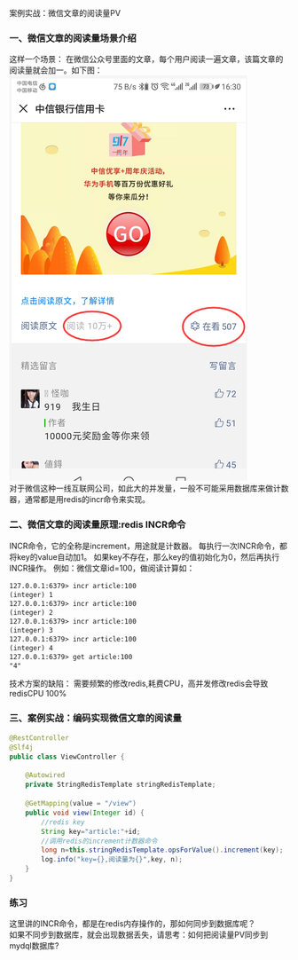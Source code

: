 
案例实战：微信文章的阅读量PV
### 一、微信文章的阅读量场景介绍
这样一个场景：
在微信公众号里面的文章，每个用户阅读一遍文章，该篇文章的阅读量就会加一。如下图：
![image](https://github.com/agan-java/images/blob/master/redis/string/01.png?raw=true)  
对于微信这种一线互联网公司，如此大的并发量，一般不可能采用数据库来做计数器，通常都是用redis的incr命令来实现。

### 二、微信文章的阅读量原理:redis INCR命令
INCR命令，它的全称是increment，用途就是计数器。
每执行一次INCR命令，都将key的value自动加1。
如果key不存在，那么key的值初始化为0，然后再执行INCR操作。
例如：微信文章id=100，做阅读计算如：
```shell
127.0.0.1:6379> incr article:100
(integer) 1
127.0.0.1:6379> incr article:100
(integer) 2
127.0.0.1:6379> incr article:100
(integer) 3
127.0.0.1:6379> incr article:100
(integer) 4
127.0.0.1:6379> get article:100
"4"
```

技术方案的缺陷：
需要频繁的修改redis,耗费CPU，高并发修改redis会导致 redisCPU 100%


### 三、案例实战：编码实现微信文章的阅读量
```java
@RestController
@Slf4j
public class ViewController {

    @Autowired
    private StringRedisTemplate stringRedisTemplate;

    @GetMapping(value = "/view")
    public void view(Integer id) {
        //redis key
        String key="article:"+id;
        //调用redis的increment计数器命令
        long n=this.stringRedisTemplate.opsForValue().increment(key);
        log.info("key={},阅读量为{}",key, n);
    }
}
```

### 练习
这里讲的INCR命令，都是在redis内存操作的，那如何同步到数据库呢？  
如果不同步到数据库，就会出现数据丢失，请思考：如何把阅读量PV同步到mydql数据库?